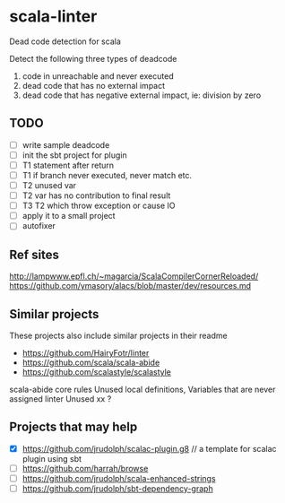 # scala-linter

Dead code detection for scala

Detect the following three types of deadcode

1. code in unreachable and never executed
2. dead code that has no external impact
3. dead code that has negative external impact, ie: division by zero

## TODO

- [ ] write sample deadcode
- [ ] init the sbt project for plugin
- [ ] T1 statement after return
- [ ] T1 if branch never executed, never match etc.
- [ ] T2 unused var
- [ ] T2 var has no contribution to final result
- [ ] T3 T2 which throw exception or cause IO
- [ ] apply it to a small project
- [ ] autofixer

## Ref sites

http://lampwww.epfl.ch/~magarcia/ScalaCompilerCornerReloaded/
https://github.com/ymasory/alacs/blob/master/dev/resources.md

## Similar projects

These projects also include similar projects in their readme

- https://github.com/HairyFotr/linter
- https://github.com/scala/scala-abide
- https://github.com/scalastyle/scalastyle

scala-abide core rules Unused local definitions, Variables that are never assigned
linter Unused xx ?

## Projects that may help

- [x] https://github.com/jrudolph/scalac-plugin.g8  // a template for scalac plugin using sbt
- [ ] https://github.com/harrah/browse
- [ ] https://github.com/jrudolph/scala-enhanced-strings
- [ ] https://github.com/jrudolph/sbt-dependency-graph
